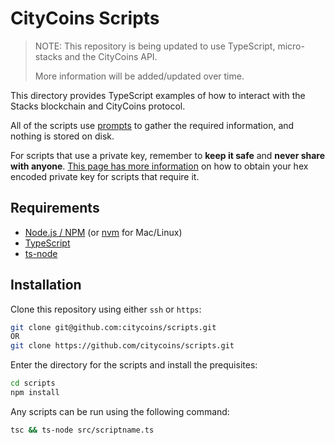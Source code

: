 # CityCoins Scripts

> NOTE: This repository is being updated to use TypeScript, micro-stacks and the CityCoins API.
> 
> More information will be added/updated over time.

This directory provides TypeScript examples of how to interact with the Stacks blockchain and CityCoins protocol.

All of the scripts use [prompts](https://github.com/terkelg/prompts) to gather the required information, and nothing is stored on disk.

For scripts that use a private key, remember to **keep it safe** and **never share with anyone**. [This page has more information](./privatekey.md) on how to obtain your hex encoded private key for scripts that require it.

## Requirements

- [Node.js / NPM](https://nodejs.org/en/) (or [nvm](https://github.com/nvm-sh/nvm) for Mac/Linux)
- [TypeScript](https://www.npmjs.com/package/typescript)
- [ts-node](https://www.npmjs.com/package/ts-node)

## Installation

Clone this repository using either `ssh` or `https`:

```bash
git clone git@github.com:citycoins/scripts.git
OR
git clone https://github.com/citycoins/scripts.git
```

Enter the directory for the scripts and install the prequisites:

```bash
cd scripts
npm install
```

Any scripts can be run using the following command:

```bash
tsc && ts-node src/scriptname.ts
```
